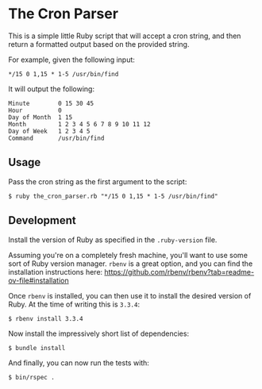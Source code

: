 The Cron Parser
===
This is a simple little Ruby script that will accept a cron string, and then return a formatted output based on the provided string.

For example, given the following input:
```
*/15 0 1,15 * 1-5 /usr/bin/find
```

It will output the following:
```
Minute        0 15 30 45
Hour          0
Day of Month  1 15
Month         1 2 3 4 5 6 7 8 9 10 11 12
Day of Week   1 2 3 4 5
Command       /usr/bin/find
```

Usage
---
Pass the cron string as the first argument to the script:
```shell
$ ruby the_cron_parser.rb "*/15 0 1,15 * 1-5 /usr/bin/find"
```

Development
---
Install the version of Ruby as specified in the `.ruby-version` file.

Assuming you're on a completely fresh machine, you'll want to use some sort of Ruby version manager.
`rbenv` is a great option, and you can find the installation instructions here: https://github.com/rbenv/rbenv?tab=readme-ov-file#installation

Once `rbenv` is installed, you can then use it to install the desired version of Ruby. At the time of writing this is `3.3.4`:
```shell
$ rbenv install 3.3.4
```

Now install the impressively short list of dependencies:
```shell
$ bundle install
```

And finally, you can now run the tests with:
```shell
$ bin/rspec .
```
